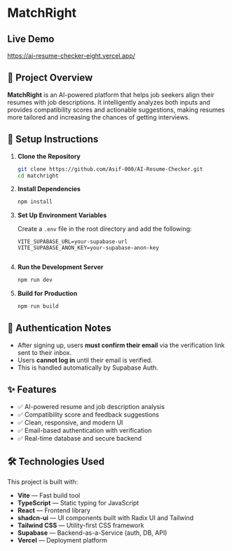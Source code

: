 # MatchRight

## Live Demo  

https://ai-resume-checker-eight.vercel.app/

## 📌 Project Overview

**MatchRight** is an AI-powered platform that helps job seekers align their resumes with job descriptions. It intelligently analyzes both inputs and provides compatibility scores and actionable suggestions, making resumes more tailored and increasing the chances of getting interviews.

## 🔧 Setup Instructions

1. **Clone the Repository**

   ```bash
   git clone https://github.com/Asif-000/AI-Resume-Checker.git
   cd matchright
   ```

2. **Install Dependencies**

   ```bash
   npm install
   ```

3. **Set Up Environment Variables**

   Create a `.env` file in the root directory and add the following:

   ```env
   VITE_SUPABASE_URL=your-supabase-url
   VITE_SUPABASE_ANON_KEY=your-supabase-anon-key
   

4. **Run the Development Server**

   ```bash
   npm run dev
   ```

5. **Build for Production**

   ```bash
   npm run build
   ```

## 🔑 Authentication Notes

- After signing up, users **must confirm their email** via the verification link sent to their inbox.
- Users **cannot log in** until their email is verified.
- This is handled automatically by Supabase Auth.

## ✨ Features

- ✅ AI-powered resume and job description analysis
- ✅ Compatibility score and feedback suggestions
- ✅ Clean, responsive, and modern UI
- ✅ Email-based authentication with verification
- ✅ Real-time database and secure backend

## 🛠️ Technologies Used

This project is built with:

- **Vite** — Fast build tool
- **TypeScript** — Static typing for JavaScript
- **React** — Frontend library
- **shadcn-ui** — UI components built with Radix UI and Tailwind
- **Tailwind CSS** — Utility-first CSS framework
- **Supabase** — Backend-as-a-Service (auth, DB, API)
- **Vercel** — Deployment platform
